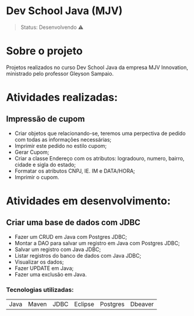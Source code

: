 <h1>Dev School Java (MJV)</h1>

> Status: Desenvolvendo ⚠️

# Sobre o projeto

Projetos realizados no curso Dev School Java da empresa MJV Innovation, ministrado pelo professor Gleyson Sampaio.


# Atividades realizadas: 

## Impressão de cupom

+ Criar objetos que relacionando-se, teremos uma perpectiva de pedido com todas as informações necessárias;
+ Imprimir este pedido no estilo cupom;
+ Gerar Cupom;
+ Criar a classe Endereço com os atributos: logradouro, numero, bairro, cidade e sigla do estado;
+ Formatar os atributos CNPJ, IE. IM e DATA/HORA;
+ Imprimir o cupom.



# Atividades em desenvolvimento:

## Criar uma base de dados com JDBC

+ Fazer um CRUD em Java com Postgres JDBC;
+ Montar a DAO para salvar um registro em Java com Postgres JDBC;
+ Salvar um registro com Java JDBC;
+ Listar registros do banco de dados com Java JDBC;
+ Visualizar os dados;
+ Fazer UPDATE em Java;
+ Fazer uma exclusão em Java.


### Tecnologias utilizadas:
<table>
  <tr>
    <td>Java</td>
    <td>Maven</td>
    <td>JDBC</td>
    <td>Eclipse</td>
    <td>Postgres</td>
    <td>Dbeaver</td>
  </tr>
</table>
